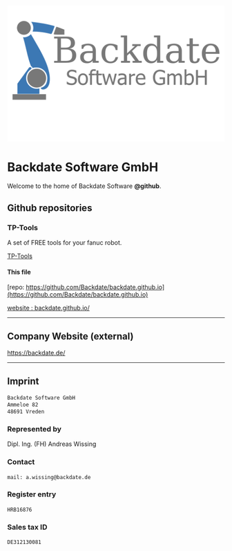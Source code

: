 ![Company_Logo](Company_Logo_2019_WithText1200x750_font_gray.png)

# Backdate Software GmbH
Welcome to the home of Backdate Software **@github**.




## Github repositories

### TP-Tools
A set of FREE tools for your fanuc robot.

[TP-Tools](https://github.com/Backdate/TP-Tools)


#### This file

[repo: https://github.com/Backdate/backdate.github.io](https://github.com/Backdate/backdate.github.io)

[website : backdate.github.io/](https://backdate.github.io/)

---

## Company Website (external)

<a href="https://backdate.de/" target="_blank">https://backdate.de/</a>

---

## Imprint
```
Backdate Software GmbH
Ammeloe 82
48691 Vreden
```

### Represented by

Dipl. Ing. (FH) Andreas Wissing

### Contact

```
mail: a.wissing@backdate.de
```

### Register entry

```
HRB16876
```

### Sales tax ID

```
DE312130081
```
